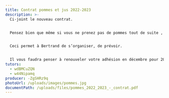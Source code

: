 ```yaml
---
title: Contrat pommes et jus 2022-2023
description: >-
  Ci-joint le nouveau contrat.


  Pensez bien que même si vous ne prenez pas de pommes tout de suite , vous pouvez dès à présent retourner votre contrat complété.


  Ceci permet à Bertrand de s’organiser, de prévoir.


  Il vous faudra penser à renouveler votre adhésion en décembre pour 2023 pour pouvoir accompagner Bertrand tout au long de la saison. Téléchargez le document ci-dessous en 2 exemplaires, et envoyez-le à Daphné, la tutrice pommes, à son adresse postale indiquée en page 2 du contrat.
tutors:
  - wdBMCuZQN
  - w44Nipamq
producer: -ZgSHRz9q
photoUrl: /uploads/images/pommes.jpg
documentPath: /uploads/files/pommes_2022_2023_-_contrat.pdf
---
```

